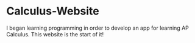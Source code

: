 # Calculus-Website

I began learning programming in order to develop an app for learning AP Calculus. This website is the start of it!
